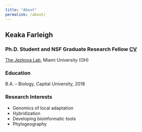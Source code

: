 ```yaml
---
title: "About"
permalink: /about/
---
```

## Keaka Farleigh 
### Ph.D. Student and NSF Graduate Research Fellow [CV](https://kfarleigh.github.io/CV/KFarleigh_CV_4-28-2022.pdf)
[The Jezkova Lab](https://caloprymnus.com/), Miami University (OH)

### Education
B.A. – Biology, Capital University, 2018  

### Research Interests
- Genomics of local adaptation 
- Hybridization 
- Developing bioinformatic tools 
- Phylogeography
